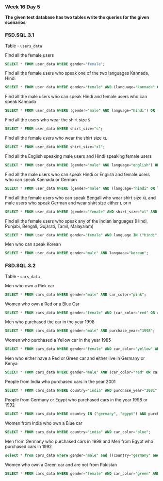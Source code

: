 ### Week 16 Day 5

**The given test database has two tables write the queries for the given scenarios**

### FSD.SQL.3.1

Table - `users_data`

Find all the female users

```sql
SELECT * FROM user_data WHERE gender='female';

```

Find all the female users who speak one of the two languages Kannada, Hindi

```sql
SELECT * FROM user_data WHERE gender="female" AND (language="kannada" OR language="hindi");

```

Find all the male users who can speak Hindi and female users who can speak Kannada

```sql
SELECT * FROM user_data WHERE (gender="male" AND language="hindi") OR (gender="female" AND language="kannada");

```

Find all the users who wear the shirt size `S`

```sql
SELECT * FROM user_data WHERE shirt_size="s";

```

Find all the female users who wear the shirt size `XL`

```sql
SELECT * FROM user_data WHERE shirt_size="xl";

```

Find all the English speaking male users and Hindi speaking female users

```sql
SELECT * FROM user_data WHERE (gender="male" AND language="english") OR (gender="female" AND language="hindi");

```

Find all the male users who can speak Hindi or English and female users who can speak Kannada or German

```sql
SELECT * FROM user_data WHERE (gender="male" AND (language="hindi" OR language="english")) OR (gender="female" AND (language="kannada" OR language="german"));

```

Find all the female users who can speak Bengali who wear shirt size `XL` and male users who speak German and wear shirt size either `L` or `M`

```sql
SELECT * FROM user_data WHERE (gender="female" AND shirt_size="xl" AND language="bengali") OR (gender="male" AND language="german" AND (shirt_size="l" OR shirt_size="m"));

```

Find all the female users who speak any of the Indian languages (Hindi, Punjabi, Bengali, Gujarati, Tamil, Malayalam)

```sql
SELECT * FROM user_data WHERE gender="female" AND language IN ("hindi", "punjabi", "bengali", "gujarati", "tamil", "malayalam");
```

Men who can speak Korean

```sql
SELECT * FROM user_data WHERE gender="male" AND language="korean";
```

### FSD.SQL.3.2

Table - `cars_data`

Men who own a Pink car

```sql
SELECT * FROM cars_data WHERE gender="male" AND car_color="pink";
```

Women who own a Red or a Blue Car

```sql
SELECT * FROM cars_data WHERE gender="female" AND (car_color="red" OR car_color="blue");
```

Men who purchased the car in the year 1998

```sql
SELECT * FROM cars_data WHERE gender="male" AND purchase_year="1998";
```

Women who purchased a Yellow car in the year 1985

```sql
SELECT * FROM cars_data WHERE gender="female" AND car_color="yellow" AND purchase_year="1985";
```

Men who either have a Red or Green car and either live in Germany or Kenya

```sql
SELECT * FROM cars_data WHERE gender="male" AND (car_color="red" OR car_color="green") AND (country="germany" OR country="kenya");
```

People from India who purchased cars in the year 2001

```sql
SELECT * FROM cars_data WHERE country="india" AND purchase_year="2001";
```

People from Germany or Egypt who purchased cars in the year 1998 or 1992

```sql
SELECT * FROM cars_data WHERE country IN ("germany", "egypt") AND purchase_year IN (1998, 1992);
```

Women from India who own a Blue car

```sql
SELECT * FROM cars_data WHERE country="india" AND car_color="blue";
```

Men from Germany who purchased cars in 1998 and Men from Egypt who purchased cars in 1992

```sql
select * from cars_data where gender="male" and ((country="germany" and purchase_year=1998) or (country="egypt" and purchase_year=1992));
```

Women who own a Green car and are not from Pakistan

```sql
SELECT * FROM cars_data WHERE gender="female" AND car_color="green" AND country!="pakistan";
```